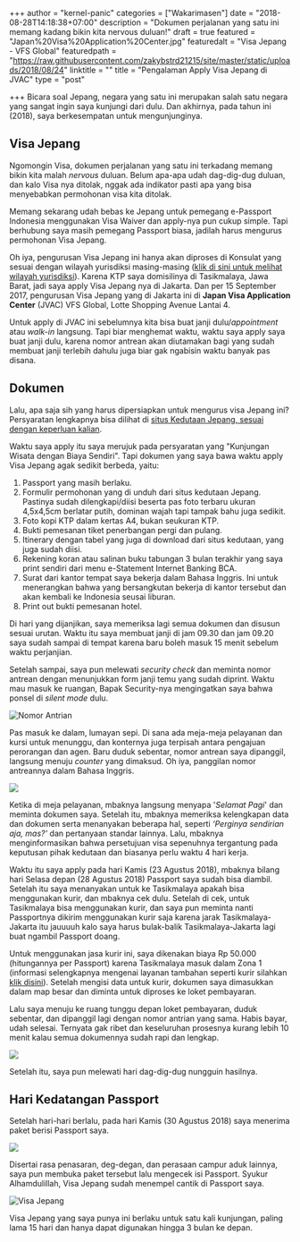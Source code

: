 +++
author = "kernel-panic"
categories = ["Wakarimasen"]
date = "2018-08-28T14:18:38+07:00"
description = "Dokumen perjalanan yang satu ini memang kadang bikin kita nervous duluan!"
draft = true
featured = "Japan%20Visa%20Application%20Center.jpg"
featuredalt = "Visa Jepang - VFS Global"
featuredpath = "https://raw.githubusercontent.com/zakybstrd21215/site/master/static/uploads/2018/08/24"
linktitle = ""
title = "Pengalaman Apply Visa Jepang di JVAC"
type = "post"

+++
Bicara soal Jepang, negara yang satu ini merupakan salah satu negara yang sangat ingin saya kunjungi dari dulu. Dan akhirnya, pada tahun ini (2018), saya berkesempatan untuk mengunjunginya.

## Visa Jepang

Ngomongin Visa, dokumen perjalanan yang satu ini terkadang memang bikin kita malah _nervous_ duluan. Belum apa-apa udah dag-dig-dug duluan, dan kalo Visa nya ditolak, nggak ada indikator pasti apa yang bisa menyebabkan permohonan visa kita ditolak.

Memang sekarang udah bebas ke Jepang untuk pemegang e-Passport Indonesia menggunakan Visa Waiver dan apply-nya pun cukup simple. Tapi berhubung saya masih pemegang Passport biasa, jadilah harus mengurus permohonan Visa Jepang.

Oh iya, pengurusan Visa Jepang ini hanya akan diproses di Konsulat yang sesuai dengan wilayah yurisdiksi masing-masing ([klik di sini untuk melihat wilayah yurisdiksi](http://www.id.emb-japan.go.jp/conind.html)). Karena KTP saya domisilinya di Tasikmalaya, Jawa Barat, jadi saya apply Visa Jepang nya di Jakarta. Dan per 15 September 2017, pengurusan Visa Jepang yang di Jakarta ini di **Japan Visa Application Center** (JVAC) VFS Global, Lotte Shopping Avenue Lantai 4.

Untuk apply di JVAC ini sebelumnya kita bisa buat janji dulu/_appointment_ atau _walk-in_ langsung. Tapi biar menghemat waktu, waktu saya apply saya buat janji dulu, karena nomor antrean akan diutamakan bagi yang sudah membuat janji terlebih dahulu juga biar gak ngabisin waktu banyak pas disana.

## Dokumen

Lalu, apa saja sih yang harus dipersiapkan untuk mengurus visa Jepang ini? Persyaratan lengkapnya bisa dilihat di [situs Kedutaan Jepang, sesuai dengan keperluan kalian](http://www.id.emb-japan.go.jp/visa.html).

Waktu saya apply itu saya merujuk pada persyaratan yang "Kunjungan Wisata dengan Biaya Sendiri". Tapi dokumen yang saya bawa waktu apply Visa Jepang agak sedikit berbeda, yaitu:

1. Passport yang masih berlaku.
2. Formulir permohonan yang di unduh dari situs kedutaan Jepang. Pastinya sudah dilengkapi/diisi beserta pas foto terbaru ukuran 4,5x4,5cm berlatar putih, dominan wajah tapi tampak bahu juga sedikit.
3. Foto kopi KTP dalam kertas A4, bukan seukuran KTP.
4. Bukti pemesanan tiket penerbangan pergi dan pulang.
5. Itinerary dengan tabel yang juga di download dari situs kedutaan, yang juga sudah diisi.
6. Rekening koran atau salinan buku tabungan 3 bulan terakhir yang saya print sendiri dari menu e-Statement Internet Banking BCA.
7. Surat dari kantor tempat saya bekerja dalam Bahasa Inggris. Ini untuk menerangkan bahwa yang bersangkutan bekerja di kantor tersebut dan akan kembali ke Indonesia seusai liburan.
8. Print out bukti pemesanan hotel.

Di hari yang dijanjikan, saya memeriksa lagi semua dokumen dan disusun sesuai urutan. Waktu itu saya membuat janji di jam 09.30 dan jam 09.20 saya sudah sampai di tempat karena baru boleh masuk 15 menit sebelum waktu perjanjian.

Setelah sampai, saya pun melewati _security check_ dan meminta nomor antrean dengan menunjukkan form janji temu yang sudah diprint. Waktu mau masuk ke ruangan, Bapak Security-nya mengingatkan saya bahwa ponsel di _silent mode_ dulu.

![Nomor Antrian](/uploads/2018/08/24/photo_2018-08-24_14-04-13.jpg "Nomor Antrian")

Pas masuk ke dalam, lumayan sepi. Di sana ada meja-meja pelayanan dan kursi untuk menunggu, dan konternya juga terpisah antara pengajuan perorangan dan agen. Baru duduk sebentar, nomor antrean saya dipanggil, langsung menuju _counter_ yang dimaksud. Oh iya, panggilan nomor antreannya dalam Bahasa Inggris.

![](/uploads/2018/08/24/photo_2018-08-24_14-04-10.jpg)

Ketika di meja pelayanan, mbaknya langsung menyapa '_Selamat Pagi_' dan meminta dokumen saya. Setelah itu, mbaknya memeriksa kelengkapan data dan dokumen serta menanyakan beberapa hal, seperti _‘Perginya sendirian aja, mas?’_ dan pertanyaan standar lainnya. Lalu, mbaknya menginformasikan bahwa persetujuan visa sepenuhnya tergantung pada keputusan pihak kedutaan dan biasanya perlu waktu 4 hari kerja.

Waktu itu saya apply pada hari Kamis (23 Agustus 2018), mbaknya bilang hari Selasa depan (28 Agustus 2018) Passport saya sudah bisa diambil. Setelah itu saya menanyakan untuk ke Tasikmalaya apakah bisa menggunakan kurir, dan mbaknya cek dulu. Setelah di cek, untuk Tasikmalaya bisa menggunakan kurir, dan saya pun meminta nanti Passportnya dikirim menggunakan kurir saja karena jarak Tasikmalaya-Jakarta itu jauuuuh kalo saya harus bulak-balik Tasikmalaya-Jakarta lagi buat ngambil Passport doang.

Untuk menggunakan jasa kurir ini, saya dikenakan biaya Rp 50.000 (hitungannya per Passport) karena Tasikmalaya masuk dalam Zona 1 (informasi selengkapnya mengenai layanan tambahan seperti kurir silahkan [klik disini](http://www.vfsglobal.com/japan/indonesia/additional-services.html)). Setelah mengisi data untuk kurir, dokumen saya dimasukkan dalam map besar dan diminta untuk diproses ke loket pembayaran.

Lalu saya menuju ke ruang tunggu depan loket pembayaran, duduk sebentar, dan dipanggil lagi dengan nomor antrian yang sama. Habis bayar, udah selesai. Ternyata gak ribet dan keseluruhan prosesnya kurang lebih 10 menit kalau semua dokumennya sudah rapi dan lengkap.

![](/uploads/2018/08/24/photo_2018-08-24_14-04-01.jpg)

Setelah itu, saya pun melewati hari dag-dig-dug nungguin hasilnya.

## Hari Kedatangan Passport

Setelah hari-hari berlalu, pada hari Kamis (30 Agustus 2018) saya menerima paket berisi Passport saya.

![](/uploads/2018/08/30/photo_2018-08-30_13-43-13.jpg)

Disertai rasa penasaran, deg-degan, dan perasaan campur aduk lainnya, saya pun membuka paket tersebut lalu mengecek isi Passport. Syukur Alhamdulillah, Visa Jepang sudah menempel cantik di Passport saya.

![Visa Jepang](/uploads/2018/08/30/photo_2018-08-30_13-43-17.jpg "Visa Jepang")

Visa Jepang yang saya punya ini berlaku untuk satu kali kunjungan, paling lama 15 hari dan hanya dapat digunakan hingga 3 bulan ke depan.
